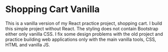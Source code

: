 # Shopping Cart Vanilla

This is a vanilla version of my React practice project, shopping cart. I build
this simple project without React. The styling does not contain Bootstrap either
only vanilla CSS. I fix some design problems with the old project and practice
building web applications only with the main vanilla tools, CSS, HTML and
vanilla JS.
